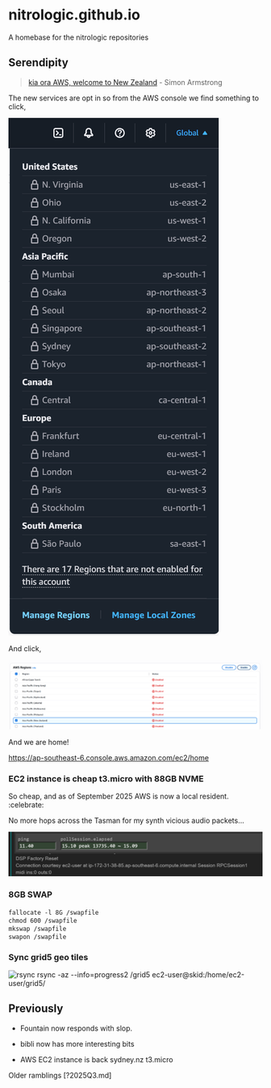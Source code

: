 # nitrologic.github.io

A homebase for the nitrologic repositories


## Serendipity

> [kia ora AWS, welcome to New Zealand](https://aws.amazon.com/blogs/aws/now-open-aws-asia-pacific-new-zealand-region/) - Simon Armstrong

The new services are opt in so from the AWS console we find something to click,

![enable1](media/enablenewzealand1.png)

And click,

![enable2](media/enablenewzealand2.png)

And we are home!

https://ap-southeast-6.console.aws.amazon.com/ec2/home

### EC2 instance is cheap t3.micro with 88GB NVME

So cheap, and as of September 2025 AWS is now a local resident. :celebrate:

No more hops across the Tasman for my synth vicious audio packets...

![ping](media/pingsoutheast6.png)

### 8GB SWAP

```
fallocate -l 8G /swapfile
chmod 600 /swapfile
mkswap /swapfile
swapon /swapfile
```

### Sync grid5 geo tiles


![rsync](mesida/rsync.png)
rsync -az --info=progress2 /grid5 ec2-user@skid:/home/ec2-user/grid5/


## Previously

* Fountain now responds with slop.

* bibli now has more interesting bits

* AWS EC2 instance is back sydney.nz t3.micro

Older ramblings [?2025Q3.md]
